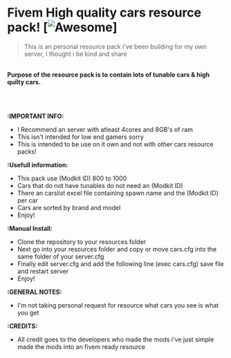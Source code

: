 # Fivem High quality cars resource pack!  [![Awesome](https://cdn.rawgit.com/sindresorhus/awesome/d7305f38d29fed78fa85652e3a63e154dd8e8829/media/badge.svg)]
> This is an personal resource pack i've been building for my own server, I thought i be kind and share

<br><b>Purpose of the resource pack is to contain lots of tunable cars & high quilty cars.</b><br>


<br>
<br>

<b>:IMPORTANT INFO:</b>
- I Recommend an server with atleast 4cores and 8GB's of ram<br>
- This isn't intended for low end gamers sorry<br>
- This is intended to be use on it own and not with other cars resource packs!<br>


<b>:Usefull information:</b><br>
- This pack use (Modkit ID) 800 to 1000<br>
- Cars that do not have tunables do not need an (Modkit ID)<br>
- There an carslist excel file containing spawn name and the (Modkit ID) per car<br>
- Cars are sorted by brand and model<br>
- Enjoy!<br>

<b>:Manual Install:</b><br>
- Clone the repository to your resources folder<br>
- Next go into your resources folder and copy or move cars.cfg into the same folder of your server.cfg<br>
- Finally edit server.cfg and add the following line  (exec cars.cfg) save file and restart server<br>
- Enjoy!<br>

<b>:GENERAL NOTES:</b><br>
- I'm not taking personal request for resource what cars you see is what you get<br>

<b>:CREDITS:</b><br>
- All credit goes to the developers who made the mods i've just simple made the mods into an fivem ready resource<br>


